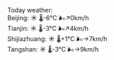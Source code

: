 Today weather:  
Beijing: ☀️ 🌡️-6°C 🌬️↗0km/h  
Tianjin: ☀️ 🌡️-3°C 🌬️↗4km/h  
Shijiazhuang: ☀️ 🌡️+1°C 🌬️→7km/h  
Tangshan: ☀️ 🌡️-3°C 🌬️→9km/h  
